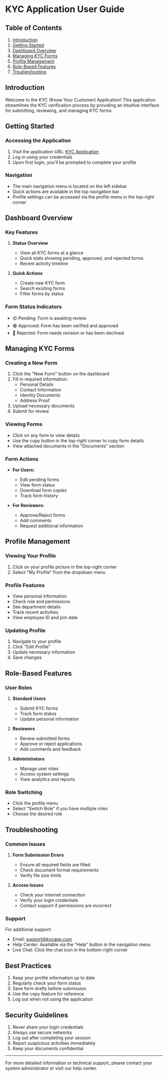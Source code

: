 # KYC Application User Guide

## Table of Contents
1. [Introduction](#introduction)
2. [Getting Started](#getting-started)
3. [Dashboard Overview](#dashboard-overview)
4. [Managing KYC Forms](#managing-kyc-forms)
5. [Profile Management](#profile-management)
6. [Role-Based Features](#role-based-features)
7. [Troubleshooting](#troubleshooting)

## Introduction
Welcome to the KYC (Know Your Customer) Application! This application streamlines the KYC verification process by providing an intuitive interface for submitting, reviewing, and managing KYC forms.

## Getting Started

### Accessing the Application
1. Visit the application URL: [KYC Application](https://kyc-app-4v1umc6r2-krishnas-projects-a7a5d054.vercel.app)
2. Log in using your credentials
3. Upon first login, you'll be prompted to complete your profile

### Navigation
- The main navigation menu is located on the left sidebar
- Quick actions are available in the top navigation bar
- Profile settings can be accessed via the profile menu in the top-right corner

## Dashboard Overview

### Key Features
1. **Status Overview**
   - View all KYC forms at a glance
   - Quick stats showing pending, approved, and rejected forms
   - Recent activity timeline

2. **Quick Actions**
   - Create new KYC form
   - Search existing forms
   - Filter forms by status

### Form Status Indicators
- 🟡 Pending: Form is awaiting review
- 🟢 Approved: Form has been verified and approved
- 🔴 Rejected: Form needs revision or has been declined

## Managing KYC Forms

### Creating a New Form
1. Click the "New Form" button on the dashboard
2. Fill in required information:
   - Personal Details
   - Contact Information
   - Identity Documents
   - Address Proof
3. Upload necessary documents
4. Submit for review

### Viewing Forms
- Click on any form to view details
- Use the copy button in the top-right corner to copy form details
- View attached documents in the "Documents" section

### Form Actions
- **For Users:**
  - Edit pending forms
  - View form status
  - Download form copies
  - Track form history

- **For Reviewers:**
  - Approve/Reject forms
  - Add comments
  - Request additional information

## Profile Management

### Viewing Your Profile
1. Click on your profile picture in the top-right corner
2. Select "My Profile" from the dropdown menu

### Profile Features
- View personal information
- Check role and permissions
- See department details
- Track recent activities
- View employee ID and join date

### Updating Profile
1. Navigate to your profile
2. Click "Edit Profile"
3. Update necessary information
4. Save changes

## Role-Based Features

### User Roles
1. **Standard Users**
   - Submit KYC forms
   - Track form status
   - Update personal information

2. **Reviewers**
   - Review submitted forms
   - Approve or reject applications
   - Add comments and feedback

3. **Administrators**
   - Manage user roles
   - Access system settings
   - View analytics and reports

### Role Switching
- Click the profile menu
- Select "Switch Role" if you have multiple roles
- Choose the desired role

## Troubleshooting

### Common Issues
1. **Form Submission Errors**
   - Ensure all required fields are filled
   - Check document format requirements
   - Verify file size limits

2. **Access Issues**
   - Check your internet connection
   - Verify your login credentials
   - Contact support if permissions are incorrect

### Support
For additional support:
- Email: support@kycapp.com
- Help Center: Available via the "Help" button in the navigation menu
- Live Chat: Click the chat icon in the bottom-right corner

## Best Practices
1. Keep your profile information up to date
2. Regularly check your form status
3. Save form drafts before submission
4. Use the copy feature for reference
5. Log out when not using the application

## Security Guidelines
1. Never share your login credentials
2. Always use secure networks
3. Log out after completing your session
4. Report suspicious activities immediately
5. Keep your documents confidential

---

For more detailed information or technical support, please contact your system administrator or visit our help center. 